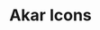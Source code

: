 ---
git: https://github.com/artcoholic/akar-icons-app
logohandle: akaricons
sort: akaricons
title: Akar Icons
website: https://akaricons.com/
---